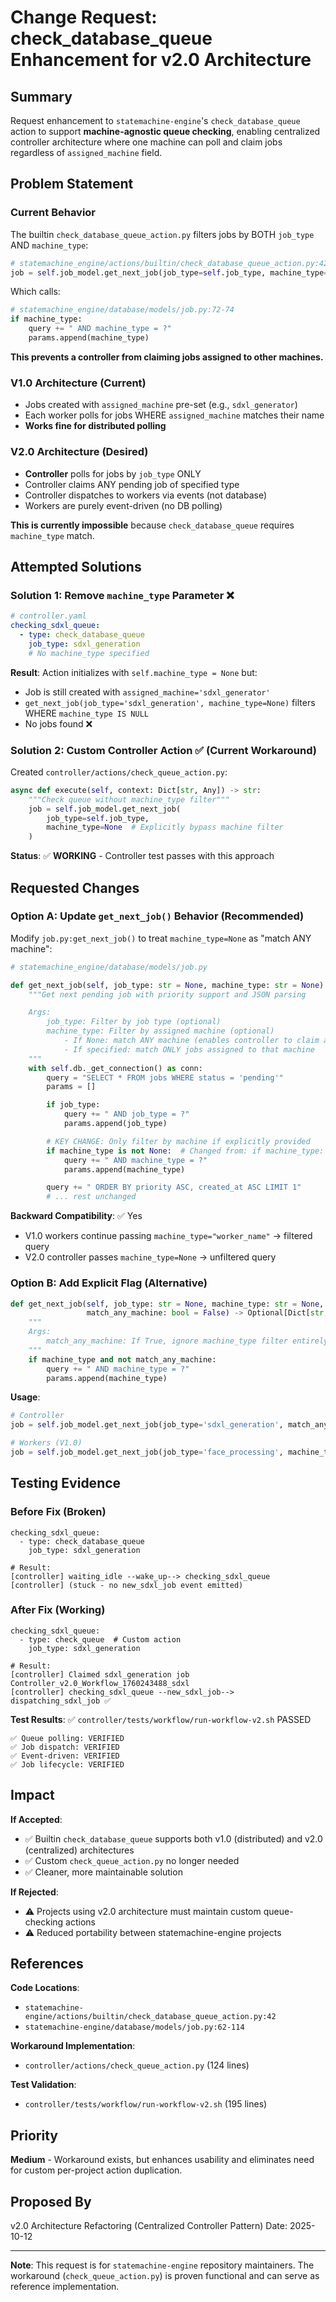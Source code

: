 # Change Request: check_database_queue Enhancement for v2.0 Architecture

## Summary

Request enhancement to `statemachine-engine`'s `check_database_queue` action to support **machine-agnostic queue checking**, enabling centralized controller architecture where one machine can poll and claim jobs regardless of `assigned_machine` field.

## Problem Statement

### Current Behavior

The builtin `check_database_queue_action.py` filters jobs by BOTH `job_type` AND `machine_type`:

```python
# statemachine_engine/actions/builtin/check_database_queue_action.py:42
job = self.job_model.get_next_job(job_type=self.job_type, machine_type=self.machine_type)
```

Which calls:

```python
# statemachine_engine/database/models/job.py:72-74
if machine_type:
    query += " AND machine_type = ?"
    params.append(machine_type)
```

**This prevents a controller from claiming jobs assigned to other machines.**

### V1.0 Architecture (Current)

- Jobs created with `assigned_machine` pre-set (e.g., `sdxl_generator`)
- Each worker polls for jobs WHERE `assigned_machine` matches their name
- **Works fine for distributed polling**

### V2.0 Architecture (Desired)

- **Controller** polls for jobs by `job_type` ONLY
- Controller claims ANY pending job of specified type
- Controller dispatches to workers via events (not database)
- Workers are purely event-driven (no DB polling)

**This is currently impossible** because `check_database_queue` requires `machine_type` match.

## Attempted Solutions

### Solution 1: Remove `machine_type` Parameter ❌

```yaml
# controller.yaml
checking_sdxl_queue:
  - type: check_database_queue
    job_type: sdxl_generation
    # No machine_type specified
```

**Result**: Action initializes with `self.machine_type = None` but:
- Job is still created with `assigned_machine='sdxl_generator'`
- `get_next_job(job_type='sdxl_generation', machine_type=None)` filters WHERE `machine_type IS NULL`
- No jobs found ❌

### Solution 2: Custom Controller Action ✅ (Current Workaround)

Created `controller/actions/check_queue_action.py`:

```python
async def execute(self, context: Dict[str, Any]) -> str:
    """Check queue without machine_type filter"""
    job = self.job_model.get_next_job(
        job_type=self.job_type,
        machine_type=None  # Explicitly bypass machine filter
    )
```

**Status**: ✅ **WORKING** - Controller test passes with this approach

## Requested Changes

### Option A: Update `get_next_job()` Behavior (Recommended)

Modify `job.py:get_next_job()` to treat `machine_type=None` as "match ANY machine":

```python
# statemachine_engine/database/models/job.py

def get_next_job(self, job_type: str = None, machine_type: str = None) -> Optional[Dict[str, Any]]:
    """Get next pending job with priority support and JSON parsing

    Args:
        job_type: Filter by job type (optional)
        machine_type: Filter by assigned machine (optional)
            - If None: match ANY machine (enables controller to claim any job)
            - If specified: match ONLY jobs assigned to that machine
    """
    with self.db._get_connection() as conn:
        query = "SELECT * FROM jobs WHERE status = 'pending'"
        params = []

        if job_type:
            query += " AND job_type = ?"
            params.append(job_type)

        # KEY CHANGE: Only filter by machine if explicitly provided
        if machine_type is not None:  # Changed from: if machine_type:
            query += " AND machine_type = ?"
            params.append(machine_type)

        query += " ORDER BY priority ASC, created_at ASC LIMIT 1"
        # ... rest unchanged
```

**Backward Compatibility**: ✅ Yes
- V1.0 workers continue passing `machine_type="worker_name"` → filtered query
- V2.0 controller passes `machine_type=None` → unfiltered query

### Option B: Add Explicit Flag (Alternative)

```python
def get_next_job(self, job_type: str = None, machine_type: str = None,
                 match_any_machine: bool = False) -> Optional[Dict[str, Any]]:
    """
    Args:
        match_any_machine: If True, ignore machine_type filter entirely
    """
    if machine_type and not match_any_machine:
        query += " AND machine_type = ?"
        params.append(machine_type)
```

**Usage**:
```python
# Controller
job = self.job_model.get_next_job(job_type='sdxl_generation', match_any_machine=True)

# Workers (V1.0)
job = self.job_model.get_next_job(job_type='face_processing', machine_type='face_processor')
```

## Testing Evidence

### Before Fix (Broken)

```
checking_sdxl_queue:
  - type: check_database_queue
    job_type: sdxl_generation

# Result:
[controller] waiting_idle --wake_up--> checking_sdxl_queue
[controller] (stuck - no new_sdxl_job event emitted)
```

### After Fix (Working)

```
checking_sdxl_queue:
  - type: check_queue  # Custom action
    job_type: sdxl_generation

# Result:
[controller] Claimed sdxl_generation job Controller_v2.0_Workflow_1760243488_sdxl
[controller] checking_sdxl_queue --new_sdxl_job--> dispatching_sdxl_job ✅
```

**Test Results**: ✅ `controller/tests/workflow/run-workflow-v2.sh` PASSED

```
✅ Queue polling: VERIFIED
✅ Job dispatch: VERIFIED
✅ Event-driven: VERIFIED
✅ Job lifecycle: VERIFIED
```

## Impact

**If Accepted**:
- ✅ Builtin `check_database_queue` supports both v1.0 (distributed) and v2.0 (centralized) architectures
- ✅ Custom `check_queue_action.py` no longer needed
- ✅ Cleaner, more maintainable solution

**If Rejected**:
- ⚠️ Projects using v2.0 architecture must maintain custom queue-checking actions
- ⚠️ Reduced portability between statemachine-engine projects

## References

**Code Locations**:
- `statemachine-engine/actions/builtin/check_database_queue_action.py:42`
- `statemachine-engine/database/models/job.py:62-114`

**Workaround Implementation**:
- `controller/actions/check_queue_action.py` (124 lines)

**Test Validation**:
- `controller/tests/workflow/run-workflow-v2.sh` (195 lines)

## Priority

**Medium** - Workaround exists, but enhances usability and eliminates need for custom per-project action duplication.

## Proposed By

v2.0 Architecture Refactoring (Centralized Controller Pattern)
Date: 2025-10-12

---

**Note**: This request is for `statemachine-engine` repository maintainers. The workaround (`check_queue_action.py`) is proven functional and can serve as reference implementation.
